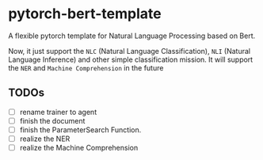 # pytorch-bert-template
A  flexible pytorch template for Natural Language Processing  based on Bert. 

Now, it just support the `NLC` (Natural Language Classification), `NLI` (Natural Language Inference) and other simple classification mission. It will support the `NER` and `Machine Comprehension` in the future

## TODOs

- [ ] rename trainer to agent
- [ ] finish the document
- [ ] finish the ParameterSearch Function.
- [ ] realize the NER
- [ ] realize the Machine Comprehension
